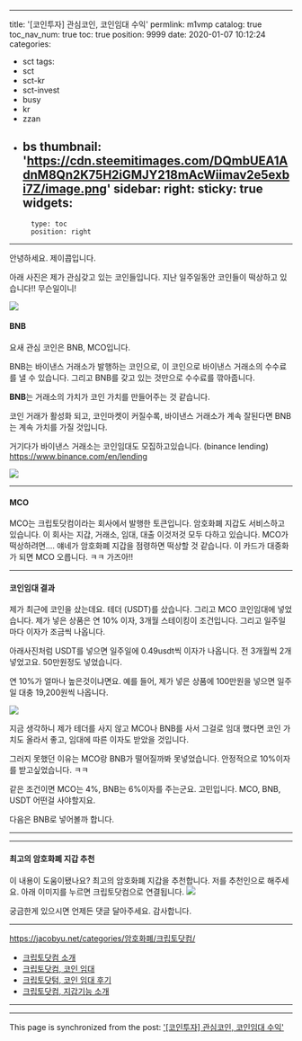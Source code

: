 
---
title: '[코인투자] 관심코인, 코인임대 수익'
permlink: m1vmp
catalog: true
toc_nav_num: true
toc: true
position: 9999
date: 2020-01-07 10:12:24
categories:
- sct
tags:
- sct
- sct-kr
- sct-invest
- busy
- kr
- zzan
- bs
thumbnail: 'https://cdn.steemitimages.com/DQmbUEA1AdnM8Qn2K75H2iGMJY218mAcWiimav2e5exbi7Z/image.png'
sidebar:
    right:
        sticky: true
widgets:
    -
        type: toc
        position: right
---


안녕하세요. 제이콥입니다.

아래 사진은 제가 관심갖고 있는 코인들입니다.
지난 일주일동안 코인들이 떡상하고 있습니다!!
무슨일이니!

![](https://cdn.steemitimages.com/DQmbUEA1AdnM8Qn2K75H2iGMJY218mAcWiimav2e5exbi7Z/image.png)

#### BNB

요새 관심 코인은 BNB, MCO입니다.

BNB는 바이낸스 거래소가 발행하는 코인으로, 이 코인으로 바이낸스 거래소의 수수료를 낼 수 있습니다. 그리고 BNB를 갖고 있는 것만으로 수수료를 깎아줍니다.

**BNB**는 거래소의 가치가 코인 가치를 만들어주는 것 같습니다.

코인 거래가 활성화 되고, 
코인마켓이 커질수록, 
바이낸스 거래소가 계속 잘된다면
BNB는 계속 가치를 가질 것입니다.

거기다가 바이낸스 거래소는 코인임대도 모집하고있습니다. (binance lending)
https://www.binance.com/en/lending

![](https://cdn.steemitimages.com/DQmQ614LmcVdcNfPJmNfRLZHxfCUptw3E6twsY7kszDvWo3/image.png)

 ---

#### MCO

MCO는 크립토닷컴이라는 회사에서 발행한 토큰입니다. 암호화폐 지갑도 서비스하고 있습니다.
이 회사는 지갑, 거래소, 임대, 대출 이것저것 모두 다하고 있습니다.
MCO가 떡상하려면....
얘네가 암호화폐 지갑을 점령하면 떡상할 것 같습니다.
이 카드가 대중화가 되면 MCO 오릅니다. ㅋㅋ 
가즈아!!

---

#### 코인임대 결과

제가 최근에 코인을 샀는데요. 테더 (USDT)를 샀습니다. 그리고 MCO 코인임대에 넣었습니다. 제가 넣은 상품은 연 10% 이자, 3개월 스테이킹이 조건입니다. 그리고 일주일마다 이자가 조금씩 나옵니다.

아래사진처럼 USDT를 넣으면 일주일에 0.49usdt씩 이자가 나옵니다. 전 3개월씩 2개 넣었고요. 50만원정도 넣었습니다. 

연 10%가 얼마나 높은것이냐면요.  예를 들어, 제가 넣은 상품에 100만원을 넣으면 일주일 대충 19,200원씩 나옵니다.

![](https://cdn.steemitimages.com/DQmVCj2YkEQJS896PinNYpaArKLdPhb8ZYyUfuhYSe5UdRv/image.png)

지금 생각하니 제가 테더를 사지 않고 MCO나 BNB를 사서 그걸로 임대 했다면 코인 가치도 올라서 좋고, 임대에 따른 이자도 받았을 것입니다. 

그러지 못했던 이유는 MCO랑 BNB가 떨어질까봐 못넣었습니다. 안정적으로 10%이자를 받고싶었습니다. ㅋㅋ

같은 조건이면 MCO는 4%, BNB는 6%이자를 주는군요.
고민입니다. MCO, BNB, USDT 어떤걸 사야할지요.

다음은 BNB로 넣어볼까 합니다.

---


---

#### 최고의 암호화폐 지갑 추천

이 내용이 도움이됐나요? 최고의 암호화폐 지갑을 추천합니다. 
저를 추천인으로 해주세요. 
아래 이미지를 누르면 크립토닷컴으로 연결됩니다.
[![](https://steemitimages.com/700x0/https://cdn.steemitimages.com/DQmYG3x1A2QNzEaJBfvhzbFhZbgzEW9w3jW7KeDXbfrPZxU/BG50.gif)](https://platinum.crypto.com/r/cfhpqb359e)


궁금한게 있으시면 언제든 댓글 달아주세요. 
감사합니다.


---
https://jacobyu.net/categories/암호화폐/크립토닷컴/

* [크립토닷컴 소개](https://jacobyu.net/Cryptocom-%EC%86%8C%EA%B0%9C/)
* [크립토닷컴, 코인 임대](https://jacobyu.net/Cryptocom--코인으로-이자받기-코인적금/)
* [크립토닷텀, 코인 임대 후기](https://jacobyu.net/Cryptocom--usdt-연이율-10-받기-코인적금-Crypto-Earn/)
* [크립토닷컴, 지갑기능 소개](https://jacobyu.net/Cryptocom--수수료가-없다-크립토-지갑-소개-Crypto-Wallet/)

---

- - -

This page is synchronized from the post: ['[코인투자] 관심코인, 코인임대 수익'](https://steemit.com/@jacobyu/m1vmp)
